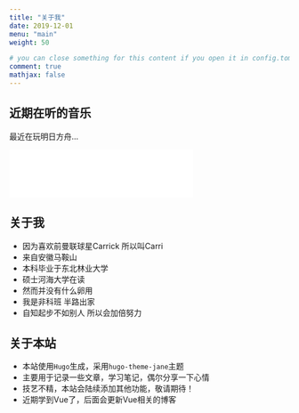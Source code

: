 ```yaml
---
title: "关于我"
date: 2019-12-01
menu: "main"
weight: 50

# you can close something for this content if you open it in config.toml.
comment: true
mathjax: false
---
```

## 近期在听的音乐
最近在玩明日方舟...
<iframe frameborder="no" border="0" marginwidth="0" marginheight="0" width=330 height=86 src="//music.163.com/outchain/player?type=2&id=1371757761&auto=1&height=66"></iframe>

## 关于我
* 因为喜欢前曼联球星Carrick 所以叫Carri
* 来自安徽马鞍山
* 本科毕业于东北林业大学
* 硕士河海大学在读
* 然而并没有什么卵用
* 我是非科班 半路出家
* 自知起步不如别人 所以会加倍努力

## 关于本站
* 本站使用`Hugo`生成，采用`hugo-theme-jane`主题
* 主要用于记录一些文章，学习笔记，偶尔分享一下心情
* 技艺不精，本站会陆续添加其他功能，敬请期待！
* 近期学到Vue了，后面会更新Vue相关的博客



